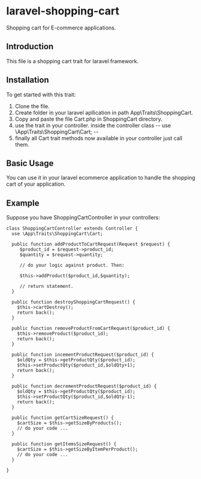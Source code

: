 # laravel-shopping-cart
Shopping cart for E-commerce applications.

## Introduction

This file is a shopping cart trait for laravel framework.

## Installation

To get started with this trait:
   1. Clone the file.
   2. Create folder in your laravel apllication in path App\Traits\ShoppingCart.
   3. Copy and paste the file Cart.php in ShoppingCart directory.
   4. use the trait in your controller. inside the controller class -- use \App\Traits\ShoppingCart\Cart; --
   5. finally all Cart trait methods now available in your controller just call them.
   
## Basic Usage

You can use it in your laravel ecommerce application to handle the shopping cart of your application.

## Example

Suppose you have ShoppingCartController in your controllers:

```
class ShoppingCartController extends Controller {
  use \App\Traits\ShoppingCart\Cart;
  
  public function addProductToCartRequest(Request $request) {
     $product_id = $request->product_id;
     $quantity = $request->quantity;
     
     // do your logic against product. Then:
     
     $this->addProduct($product_id,$quantity);
     
     // return statement.
  }
  
  public function destroyShoppingCartRequest() {
    $this->cartDestroy();
    return back();
  }
  
  public function removeProductFromCartRequest($product_id) {
    $this->removeProduct($product_id);
    return back();
  }
  
  public function incementProductRequest($product_id) {
    $oldQty = $this->getProductQty($product_id);
    $this->setProductQty($product_id,$oldQty+1);
    return back();
  }
  
  public function decrementProductRequest($product_id) {
    $oldQty = $this->getProductQty($product_id);
    $this->setProductQty($product_id,$oldQty-1);
    return back();
  }
  
  public function getCartSizeRequest() {
    $cartSize = $this->getSizeByProducts();
    // do your code ...
  }
  
  public function getItemsSizeRequest() {
    $cartSize = $this->getSizeByItemPerProduct();
    // do your code ...
  }
  
}
```
